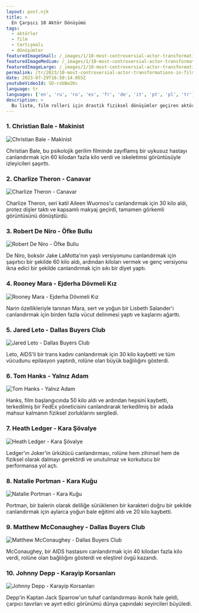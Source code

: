 ```yaml
---
layout: post.njk
title: >
  En Çarpıcı 10 Aktör Dönüşümü
tags:
  - aktörler
  - film
  - tartışmalı
  - dönüşümler
featuredImageSmall: /_images/1/10-most-controversial-actor-transformations-in-film-history-cover-tr-small.webp
featuredImageMedium: /_images/1/10-most-controversial-actor-transformations-in-film-history-cover-tr-medium.webp
featuredImageLarge: /_images/1/10-most-controversial-actor-transformations-in-film-history-cover-tr-large.webp
permalink: /tr/2023/10-most-controversial-actor-transformations-in-film-history.html
date: 2023-07-29T16:50:14.055Z
youtubeVideoId: SD-rxbBe2Kc
language: tr
languages: ['en', 'ru', 'ro', 'es', 'fr', 'de', 'it', 'pt', 'pl', 'tr']
description: >
  Bu liste, film rolleri için drastik fiziksel dönüşümler geçiren aktörleri sergiliyor ve seyircileri şaşırtıyor, aktörlerin sanatları için ne kadar ileri gittikleri tartışmalarını başlatıyor.
---
```


### 1. Christian Bale - Makinist

![Christian Bale - Makinist](/_images/e/ec55ba9d20ba4f429d37c648d5c2a55c-medium.webp)

Christian Bale, bu psikolojik gerilim filminde zayıflamış bir uykusuz hastayı canlandırmak için 60 kilodan fazla kilo verdi ve iskeletimsi görüntüsüyle izleyicileri şaşırttı.

### 2. Charlize Theron - Canavar

![Charlize Theron - Canavar](/_images/9/93644eb474260b7e567c5729df17e215-medium.webp)

Charlize Theron, seri katil Aileen Wuornos'u canlandırmak için 30 kilo aldı, protez dişler taktı ve kapsamlı makyaj geçirdi, tamamen görkemli görüntüsünü dönüştürdü.

### 3. Robert De Niro - Öfke Bullu

![Robert De Niro - Öfke Bullu](/_images/3/3e2d17d0943edff2b4c05faa971584b3-medium.webp)

De Niro, boksör Jake LaMotta'nın yaşlı versiyonunu canlandırmak için şaşırtıcı bir şekilde 60 kilo aldı, ardından kiloları vermek ve genç versiyonu ikna edici bir şekilde canlandırmak için sıkı bir diyet yaptı.

### 4. Rooney Mara - Ejderha Dövmeli Kız

![Rooney Mara - Ejderha Dövmeli Kız](/_images/0/0f7ea63430fa79f2e642ed20edff03cc-medium.webp)

Narin özellikleriyle tanınan Mara, sert ve yoğun bir Lisbeth Salander'ı canlandırmak için birden fazla vücut delinmesi yaptı ve kaşlarını ağarttı.

### 5. Jared Leto - Dallas Buyers Club

![Jared Leto - Dallas Buyers Club](/_images/a/ad5acb58a389268f9f1c72e8811ef674-medium.webp)

Leto, AIDS'li bir trans kadını canlandırmak için 30 kilo kaybetti ve tüm vücudunu epilasyon yaptırdı, rolüne olan büyük bağlılığını gösterdi.

### 6. Tom Hanks - Yalnız Adam

![Tom Hanks - Yalnız Adam](/_images/8/83633588faf0efe2d2a82b9b3f84653d-medium.webp)

Hanks, film başlangıcında 50 kilo aldı ve ardından hepsini kaybetti, terkedilmiş bir FedEx yöneticisini canlandırarak terkedilmiş bir adada mahsur kalmanın fiziksel zorluklarını sergiledi.

### 7. Heath Ledger - Kara Şövalye

![Heath Ledger - Kara Şövalye](/_images/2/2e7c9d833d0a843e46c66aeae0452afe-medium.webp)

Ledger'ın Joker'in ürkütücü canlandırması, rolüne hem zihinsel hem de fiziksel olarak dalmayı gerektirdi ve unutulmaz ve korkutucu bir performansa yol açtı.

### 8. Natalie Portman - Kara Kuğu

![Natalie Portman - Kara Kuğu](/_images/a/a322436e87ad4051ad7cb2632bf77396-medium.webp)

Portman, bir balerin olarak deliliğe sürüklenen bir karakteri doğru bir şekilde canlandırmak için aylarca yoğun bale eğitimi aldı ve 20 kilo kaybetti.

### 9. Matthew McConaughey - Dallas Buyers Club

![Matthew McConaughey - Dallas Buyers Club](/_images/a/a421525fc4c226a77d28db01d19df912-medium.webp)

McConaughey, bir AIDS hastasını canlandırmak için 40 kilodan fazla kilo verdi, rolüne olan bağlılığını gösterdi ve eleştirel övgü kazandı.

### 10. Johnny Depp - Karayip Korsanları

![Johnny Depp - Karayip Korsanları](/_images/a/afca1a3442cae0b27dd6014b81669414-medium.webp)

Depp'in Kaptan Jack Sparrow'un tuhaf canlandırması ikonik hale geldi, çarpıcı tavırları ve ayırt edici görünümü dünya çapındaki seyircileri büyüledi.

